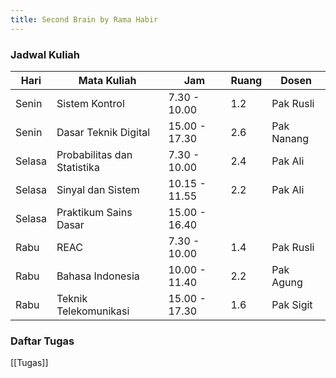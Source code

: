 ```yaml
---
title: Second Brain by Rama Habir
---
```

### Jadwal Kuliah

| Hari   | Mata Kuliah                 | Jam           | Ruang | Dosen      |
| ------ | --------------------------- | ------------- | ----- | ---------- |
| Senin  | Sistem Kontrol              | 7.30 - 10.00  | 1.2   | Pak Rusli  |
| Senin  | Dasar Teknik Digital        | 15.00 - 17.30 | 2.6   | Pak Nanang |
| Selasa | Probabilitas dan Statistika | 7.30 - 10.00  | 2.4   | Pak Ali    |
| Selasa | Sinyal dan Sistem           | 10.15 - 11.55 | 2.2   | Pak Ali    |
| Selasa | Praktikum Sains Dasar       | 15.00 - 16.40 |       |            |
| Rabu   | REAC                        | 7.30 - 10.00  | 1.4   | Pak Rusli  |
| Rabu   | Bahasa Indonesia            | 10.00 - 11.40 | 2.2   | Pak Agung  |
| Rabu   | Teknik Telekomunikasi       | 15.00 - 17.30 | 1.6   | Pak Sigit  |

### Daftar Tugas
[[Tugas]]